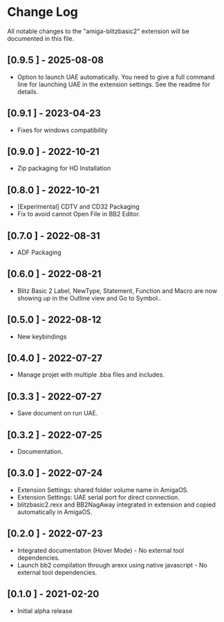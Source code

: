 # Change Log

All notable changes to the "amiga-blitzbasic2" extension will be documented in this file.

## [0.9.5 ] - 2025-08-08
- Option to launch UAE automatically. You need to give a full command line for launching UAE in the extension settings. See the readme for details. 
## [0.9.1 ] - 2023-04-23
- Fixes for windows compatibility
## [0.9.0 ] - 2022-10-21
- Zip packaging for HD Installation
## [0.8.0 ] - 2022-10-21
- [Experimental] CDTV and CD32 Packaging
- Fix to avoid cannot Open File in BB2 Editor.
## [0.7.0 ] - 2022-08-31
- ADF Packaging
## [0.6.0 ] - 2022-08-21
- Blitz Basic 2 Label, NewType, Statement, Function and Macro are now showing up in the Outline view and Go to Symbol..
## [0.5.0 ] - 2022-08-12
- New keybindings
## [0.4.0 ] - 2022-07-27
- Manage projet with multiple .bba files and includes.
## [0.3.3 ] - 2022-07-27
- Save document on run UAE.
## [0.3.2 ] - 2022-07-25
- Documentation.
## [0.3.0 ] - 2022-07-24
- Extension Settings: shared folder volume name in AmigaOS.
- Extension Settings: UAE serial port for direct connection.
- blitzbasic2.rexx and BB2NagAway integrated in extension and copied automatically in AmigaOS.
## [0.2.0 ] - 2022-07-23
- Integrated documentation (Hover Mode) - No external tool dependencies.
- Launch bb2 compilation through arexx using native javascript - No external tool dependencies.
## [0.1.0 ] - 2021-02-20
- Initial alpha release